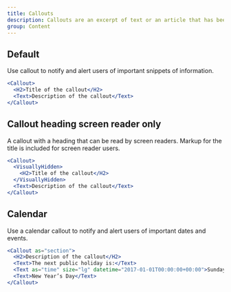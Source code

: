 ```yaml
---
title: Callouts
description: Callouts are an excerpt of text or an article that has been pulled out and used as a visual clue to draw the eye to the text. They are used to help direct a user's attention to important pieces of information.
group: Content
---
```


## Default

Use callout to notify and alert users of important snippets of information.

```jsx live
<Callout>
  <H2>Title of the callout</H2>
  <Text>Description of the callout</Text>
</Callout>
```

## Callout heading screen reader only

A callout with a heading that can be read by screen readers. Markup for the title is included for screen reader users.

```jsx live
<Callout>
  <VisuallyHidden>
    <H2>Title of the callout</H2>
  </VisuallyHidden>
  <Text>Description of the callout</Text>
</Callout>
```

## Calendar
Use a calendar callout to notify and alert users of important dates and events.

```jsx live
<Callout as="section">
  <H2>Description of the callout</H2>
  <Text>The next public holiday is:</Text>
  <Text as="time" size="lg" datetime="2017-01-01T00:00:00+00:00">Sunday 1 January</Text>
  <Text>New Year’s Day</Text>
</Callout>
```
